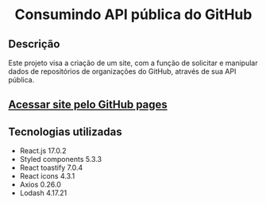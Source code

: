 <h1 align="center"> Consumindo API pública do GitHub</h1> 
<h2> Descrição </h2>
Este projeto visa a criação de um site, com a função de solicitar e manipular dados de repositórios de organizações do GitHub, através de sua API pública.
<h2> <a href = "https://jmatheuzz.github.io/consumindo-api-github/">Acessar site pelo GitHub pages</a></h2>

<h2>Tecnologias utilizadas</h2>

<ul> 
    <li>React.js 17.0.2
    <li>Styled components 5.3.3
    <li>React toastify 7.0.4
    <li>React icons 4.3.1
    <li>Axios 0.26.0
    <li>Lodash 4.17.21

</ul>
